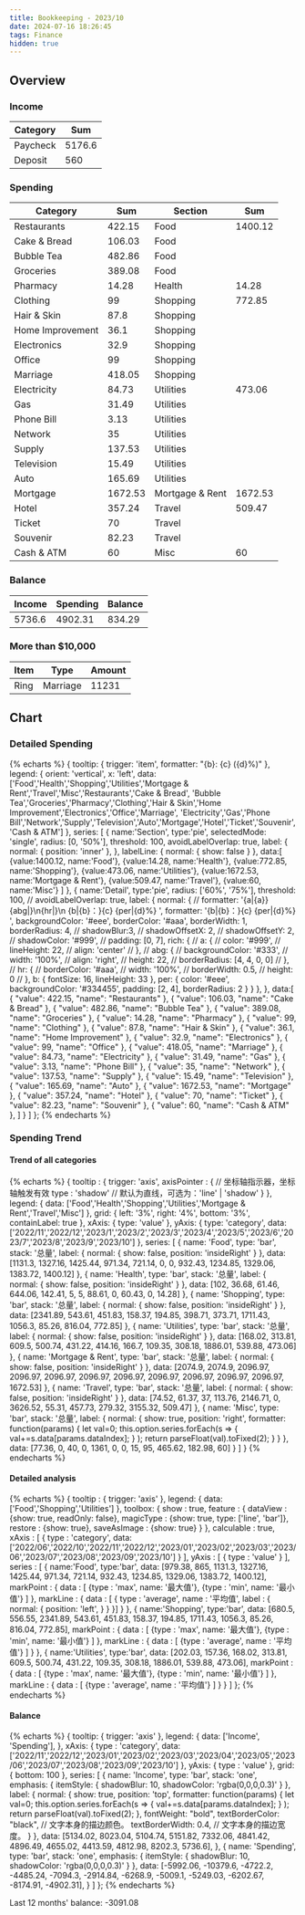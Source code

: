 ```yaml
---
title: Bookkeeping - 2023/10
date: 2024-07-16 18:26:45
tags: Finance
hidden: true
---
```


## Overview

### Income

| Category         | Sum     |
| ---------------- | ------- |
| Paycheck         | 5176.6  |
| Deposit          | 560     |

### Spending

| Category              | Sum     | Section         | Sum     |
| --------------------- | ------- | --------------- | ------- |
| Restaurants           | 422.15  | Food            | 1400.12 |
| Cake & Bread          | 106.03  | Food            |         |
| Bubble Tea            | 482.86  | Food            |         |
| Groceries             | 389.08  | Food            |         |
| Pharmacy              | 14.28   | Health          | 14.28   |
| Clothing              | 99      | Shopping        | 772.85  |
| Hair & Skin           | 87.8    | Shopping        |         |
| Home Improvement      | 36.1    | Shopping        |         |
| Electronics           | 32.9    | Shopping        |         |
| Office                | 99      | Shopping        |         |
| Marriage              | 418.05  | Shopping        |         |
| Electricity           | 84.73   | Utilities       | 473.06  |
| Gas                   | 31.49   | Utilities       |         |
| Phone Bill            | 3.13    | Utilities       |         |
| Network               | 35      | Utilities       |         |
| Supply                | 137.53  | Utilities       |         |
| Television            | 15.49   | Utilities       |         |
| Auto                  | 165.69  | Utilities       |         |
| Mortgage              | 1672.53 | Mortgage & Rent | 1672.53 |
| Hotel                 | 357.24  | Travel          | 509.47  |
| Ticket                | 70      | Travel          |         |
| Souvenir              | 82.23   | Travel          |         |
| Cash & ATM            | 60      | Misc            | 60      |

### Balance

| Income | Spending | Balance |
| ------ | -------- | ------- |
| 5736.6 | 4902.31  | 834.29  |

### More than $10,000

| Item | Type     | Amount |
| ---- | -------- | ------ |
| Ring | Marriage | 11231  |

## Chart

### Detailed Spending

{% echarts %}
{
    tooltip: {
        trigger: 'item',
        formatter: "{b}: {c} ({d}%)"
    },
    legend: {
        orient: 'vertical',
        x: 'left',
        data:['Food','Health','Shopping','Utilities','Mortgage & Rent','Travel','Misc','Restaurants','Cake & Bread',
        'Bubble Tea','Groceries','Pharmacy','Clothing','Hair & Skin','Home Improvement','Electronics','Office','Marriage',
        'Electricity','Gas','Phone Bill','Network','Supply','Television','Auto','Mortgage','Hotel','Ticket','Souvenir',
        'Cash & ATM']
    },
    series: [
        {
            name:'Section',
            type:'pie',
            selectedMode: 'single',
            radius: [0, '50%'],
            threshold: 100,
            avoidLabelOverlap: true,
            label: {
                normal: {
                    position: 'inner'
                },
            },
            labelLine: {
                normal: {
                    show: false
                }
            },
            data:[
                {value:1400.12, name:'Food'},
                {value:14.28, name:'Health'},
                {value:772.85, name:'Shopping'},
                {value:473.06, name:'Utilities'},
                {value:1672.53, name:'Mortgage & Rent'},
                {value:509.47, name:'Travel'},
                {value:60, name:'Misc'}
            ]
        },
        {
            name:'Detail',
            type:'pie',
            radius: ['60%', '75%'],
            threshold: 100,
            // avoidLabelOverlap: true,
            label: {
                normal: {
                    // formatter: '{a|{a}}{abg|}\n{hr|}\n  {b|{b}：}{c}  {per|{d}%}  ',
                    formatter: '{b|{b}：}{c}  {per|{d}%}  ',
                    backgroundColor: '#eee',
                    borderColor: '#aaa',
                    borderWidth: 1,
                    borderRadius: 4,
                    // shadowBlur:3,
                    // shadowOffsetX: 2,
                    // shadowOffsetY: 2,
                    // shadowColor: '#999',
                    // padding: [0, 7],
                    rich: {
                        // a: {
                        //    color: '#999',
                        //    lineHeight: 22,
                        //    align: 'center'
                        // },
                        // abg: {
                        //     backgroundColor: '#333',
                        //     width: '100%',
                        //     align: 'right',
                        //     height: 22,
                        //     borderRadius: [4, 4, 0, 0]
                        // },
                        // hr: {
                        //    borderColor: '#aaa',
                        //    width: '100%',
                        //    borderWidth: 0.5,
                        //    height: 0
                        // },
                        b: {
                            fontSize: 16,
                            lineHeight: 33
                        },
                        per: {
                            color: '#eee',
                            backgroundColor: '#334455',
                            padding: [2, 4],
                            borderRadius: 2
                        }
                    }
                },
            },
            data:[
                { "value": 422.15, "name": "Restaurants" },
                { "value": 106.03, "name": "Cake & Bread" },
                { "value": 482.86, "name": "Bubble Tea" },
                { "value": 389.08, "name": "Groceries" },
                { "value": 14.28, "name": "Pharmacy" },
                { "value": 99, "name": "Clothing" },
                { "value": 87.8, "name": "Hair & Skin" },
                { "value": 36.1, "name": "Home Improvement" },
                { "value": 32.9, "name": "Electronics" },
                { "value": 99, "name": "Office" },
                { "value": 418.05, "name": "Marriage" },
                { "value": 84.73, "name": "Electricity" },
                { "value": 31.49, "name": "Gas" },
                { "value": 3.13, "name": "Phone Bill" },
                { "value": 35, "name": "Network" },
                { "value": 137.53, "name": "Supply" },
                { "value": 15.49, "name": "Television" },
                { "value": 165.69, "name": "Auto" },
                { "value": 1672.53, "name": "Mortgage" },
                { "value": 357.24, "name": "Hotel" },
                { "value": 70, "name": "Ticket" },
                { "value": 82.23, "name": "Souvenir" },
                { "value": 60, "name": "Cash & ATM" },
            ]
        }
    ]
};
{% endecharts %}

### Spending Trend

#### Trend of all categories

{% echarts %}
{
    tooltip : {
        trigger: 'axis',
        axisPointer : {            // 坐标轴指示器，坐标轴触发有效
            type : 'shadow'        // 默认为直线，可选为：'line' | 'shadow'
        }
    },
    legend: {
        data: ['Food','Health','Shopping','Utilities','Mortgage & Rent','Travel','Misc']
    },
    grid: {
        left: '3%',
        right: '4%',
        bottom: '3%',
        containLabel: true
    },
    xAxis:  {
        type: 'value'
    },
    yAxis: {
        type: 'category',
        data: ['2022/11','2022/12','2023/1','2023/2','2023/3','2023/4','2023/5','2023/6','2023/7','2023/8','2023/9','2023/10']
    },
    series: [
        {
            name: 'Food',
            type: 'bar',
            stack: '总量',
            label: {
                normal: {
                    show: false,
                    position: 'insideRight'
                }
            },
            data: [1131.3, 1327.16, 1425.44, 971.34, 721.14, 0, 0, 932.43, 1234.85, 1329.06, 1383.72, 1400.12]
        },
        {
            name: 'Health',
            type: 'bar',
            stack: '总量',
            label: {
                normal: {
                    show: false,
                    position: 'insideRight'
                }
            },
            data: [102, 36.68, 61.46, 644.06, 142.41, 5, 5, 88.61, 0, 60.43, 0, 14.28]
        },
        {
            name: 'Shopping',
            type: 'bar',
            stack: '总量',
            label: {
                normal: {
                    show: false,
                    position: 'insideRight'
                }
            },
            data: [2341.89, 543.61, 451.83, 158.37, 194.85, 398.71, 373.71, 1711.43, 1056.3, 85.26, 816.04, 772.85]
        },
        {
            name: 'Utilities',
            type: 'bar',
            stack: '总量',
            label: {
                normal: {
                    show: false,
                    position: 'insideRight'
                }
            },
            data: [168.02, 313.81, 609.5, 500.74, 431.22, 414.16, 166.7, 109.35, 308.18, 1886.01, 539.88, 473.06]
        },
        {
            name: 'Mortgage & Rent',
            type: 'bar',
            stack: '总量',
            label: {
                normal: {
                    show: false,
                    position: 'insideRight'
                }
            },
            data: [2074.9, 2074.9, 2096.97, 2096.97, 2096.97, 2096.97, 2096.97, 2096.97, 2096.97, 2096.97, 2096.97, 1672.53]
        },
        {
            name: 'Travel',
            type: 'bar',
            stack: '总量',
            label: {
                normal: {
                    show: false,
                    position: 'insideRight'
                }
            },
            data: [74.52, 61.37, 37, 113.76, 2146.71, 0, 3626.52, 55.31, 457.73, 279.32, 3155.32, 509.47]
        },
        {
            name: 'Misc',
            type: 'bar',
            stack: '总量',
            label: {
                normal: {
                    show: true,
                    position: 'right',
                    formatter: function(params) {
                        let val=0;
                        this.option.series.forEach(s => {
                            val+=s.data[params.dataIndex];
                        } );
                        return parseFloat(val).toFixed(2);
                    }
                }
            },
            data: [77.36, 0, 40, 0, 1361, 0, 0, 15, 95, 465.62, 182.98, 60]
        }
    ]
}
{% endecharts %}

#### Detailed analysis

{% echarts %}
{
    tooltip : {
        trigger: 'axis'
    },
    legend: {
        data:['Food','Shopping','Utilities']
    },
    toolbox: {
        show : true,
        feature : {
            dataView : {show: true, readOnly: false},
            magicType : {show: true, type: ['line', 'bar']},
            restore : {show: true},
            saveAsImage : {show: true}
        }
    },
    calculable : true,
    xAxis : [
        {
            type : 'category',
            data: ['2022/06','2022/10','2022/11','2022/12','2023/01','2023/02','2023/03','2023/06','2023/07','2023/08','2023/09','2023/10']
        }
    ],
    yAxis : [
        {
            type : 'value'
        }
    ],
    series : [
        {
            name:'Food',
            type:'bar',
            data: [979.38, 865, 1131.3, 1327.16, 1425.44, 971.34, 721.14, 932.43, 1234.85, 1329.06, 1383.72, 1400.12],
            markPoint : {
                data : [
                    {type : 'max', name: '最大值'},
                    {type : 'min', name: '最小值'}
                ]
            },
            markLine : {
                data : [
                {
                    type : 'average',
                    name : '平均值',
                    label : {
                        normal: {
                            position: 'left',
                        }
                    }
                }]
            }
        },
        {
            name:'Shopping',
            type:'bar',
            data: [680.5, 556.55, 2341.89, 543.61, 451.83, 158.37, 194.85, 1711.43, 1056.3, 85.26, 816.04, 772.85],
            markPoint : {
                data : [
                    {type : 'max', name: '最大值'},
                    {type : 'min', name: '最小值'}
                ]
            },
            markLine : {
                data : [
                    {type : 'average', name : '平均值'}
                ]
            }
        },
        {
            name:'Utilities',
            type:'bar',
            data: [202.03, 157.36, 168.02, 313.81, 609.5, 500.74, 431.22, 109.35, 308.18, 1886.01, 539.88, 473.06],
            markPoint : {
                data : [
                    {type : 'max', name: '最大值'},
                    {type : 'min', name: '最小值'}
                ]
            },
            markLine : {
                data : [
                    {type : 'average', name : '平均值'}
                ]
            }
        }
    ]
};
{% endecharts %}

#### Balance

{% echarts %}
{
    tooltip: {
        trigger: 'axis'
    },
    legend: {
        data: ['Income', 'Spending'],
    },
    xAxis: {
        type : 'category',
        data: ['2022/11','2022/12','2023/01','2023/02','2023/03','2023/04','2023/05','2023/06','2023/07','2023/08','2023/09','2023/10']
    },
    yAxis: {
        type : 'value'
    },
    grid: {
        bottom: 100
    },
    series: [
        {
            name: 'Income',
            type: 'bar',
            stack: 'one',
            emphasis: {
                itemStyle: {
                    shadowBlur: 10,
                    shadowColor: 'rgba(0,0,0,0.3)'
                }
            },
            label: {
                normal: {
                    show: true,
                    position: 'top',
                    formatter: function(params) {
                        let val=0;
                        this.option.series.forEach(s => {
                            val+=s.data[params.dataIndex];
                        } );
                        return parseFloat(val).toFixed(2);
                    },
                    fontWeight: "bold",
                    textBorderColor: "black", // 文字本身的描边颜色。
                    textBorderWidth: 0.4, // 文字本身的描边宽度。
                }
            },
            data: [5134.02, 8023.04, 5104.74, 5151.82, 7332.06, 4841.42, 4896.49, 4655.02, 4413.59, 4812.98, 8202.3, 5736.6],
        },
        {
            name: 'Spending',
            type: 'bar',
            stack: 'one',
            emphasis: {
                itemStyle: {
                    shadowBlur: 10,
                    shadowColor: 'rgba(0,0,0,0.3)'
                }
            },
            data: [-5992.06, -10379.6, -4722.2, -4485.24, -7094.3, -2914.84, -6268.9, -5009.1, -5249.03, -6202.67, -8174.91, -4902.31],
        }
    ]
};
{% endecharts %}

Last 12 months' balance: -3091.08
